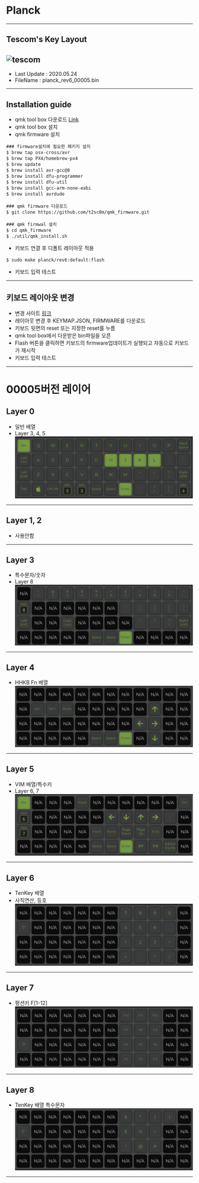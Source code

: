 # Planck 
---
## Tescom's Key Layout
![tescom](https://en.gravatar.com/userimage/96759029/aa4308f795041de37cc2fedf0d1071ca?size=128)
---
- Last Update : 2020.05.24
- FileName    : planck_rev6_00005.bin
---

## Installation guide
- qmk tool box 다운로드 [Link](https://github.com/qmk/qmk_toolbox/releases/tag/0.0.18)
- qmk tool box 설치
- qmk firmware 설치 
```shell
### firmware설치에 필요한 패키지 설치
$ brew tap osx-cross/avr
$ brew tap PX4/homebrew-px4
$ brew update
$ brew install avr-gcc@8
$ brew install dfu-programmer
$ brew install dfu-util
$ brew install gcc-arm-none-eabi
$ brew install avrdude

### qmk firmware 다운로드
$ git clone https://github.com/t2sc0m/qmk_firmware.git 

### qmk firmwal 설치
$ cd qmk_firmware
$ ./util/qmk_install.sh
``` 
- 키보드 연결 후 디폴트 레이아웃 적용
```shell
$ sudo make planck/rev6:default:flash
```
- 키보드 입력 테스트
---

## 키보드 레이아웃 변경
- 변경 사이트 [링크](https://config.qmk.fm/#/planck/rev6/LAYOUT_ortho_4x12)
- 레이아웃 변경 후 KEYMAP.JSON, FIRMWARE를 다운로드
- 키보드 뒷면의 reset 또는 지정한 reset를 누름
- qmk tool box에서 다운받은 bin파일을 오픈
- Flash 버튼을 클릭하면 키보드의 firmware업데이트가 실행되고 자동으로 키보드가 재시작
- 키보드 입력 테스트
---

# 00005버전 레이어 

## Layer 0
- 일반 배열 
- Layer 3, 4, 5
![Layer 0](./images/L0.png)
---

## Layer 1, 2
- 사용안함
---

## Layer 3
- 특수문자/숫자
- Layer 8
![Layer 3](./images/L3.png)
---

## Layer 4
- HHKB Fn 배열
![Layer 4](./images/L4.png)
---

## Layer 5
- VIM 배열/특수키
- Layer 6, 7
![Layer 5](./images/L5.png)
---

## Layer 6
- TenKey 배열
- 사칙연산, 등호
![Layer 6](./images/L6.png)
---

## Layer 7
- 펑션키 F[1-12]
![Layer 7](./images/L7.png)
---

## Layer 8
- TenKey 배열 특수문자
![Layer 8](./images/L8.png)
---
